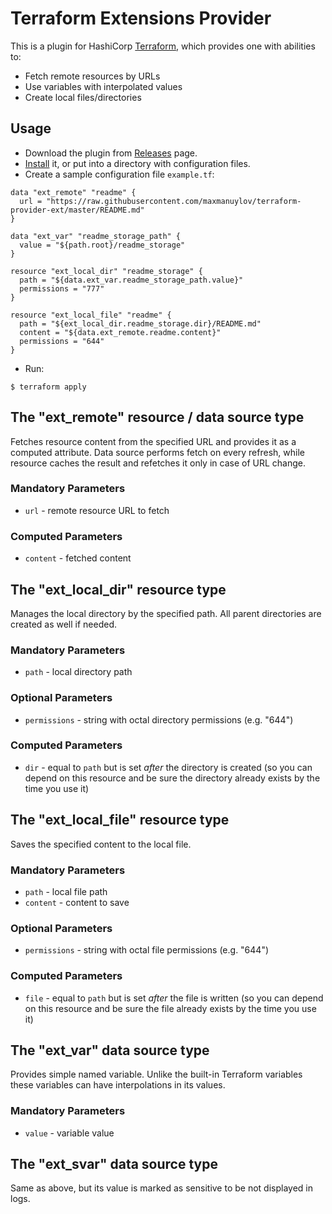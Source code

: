 # Terraform Extensions Provider

This is a plugin for HashiCorp [Terraform](https://terraform.io), which provides one with abilities to:

* Fetch remote resources by URLs
* Use variables with interpolated values
* Create local files/directories

## Usage

- Download the plugin from [Releases](https://github.com/maxmanuylov/terraform-provider-ext/releases) page.
- [Install](https://terraform.io/docs/plugins/basics.html) it, or put into a directory with configuration files.
- Create a sample configuration file `example.tf`:
```
data "ext_remote" "readme" {
  url = "https://raw.githubusercontent.com/maxmanuylov/terraform-provider-ext/master/README.md"
}

data "ext_var" "readme_storage_path" {
  value = "${path.root}/readme_storage"
}

resource "ext_local_dir" "readme_storage" {
  path = "${data.ext_var.readme_storage_path.value}"
  permissions = "777"
}

resource "ext_local_file" "readme" {
  path = "${ext_local_dir.readme_storage.dir}/README.md"
  content = "${data.ext_remote.readme.content}"
  permissions = "644"
}
```
- Run:
```
$ terraform apply
```

## The "ext_remote" resource / data source type

Fetches resource content from the specified URL and provides it as a computed attribute. Data source performs fetch on every refresh, while resource caches the result and refetches it only in case of URL change. 

### Mandatory Parameters
- `url` - remote resource URL to fetch

### Computed Parameters
- `content` - fetched content

## The "ext_local_dir" resource type

Manages the local directory by the specified path. All parent directories are created as well if needed.

### Mandatory Parameters
- `path` - local directory path

### Optional Parameters
- `permissions` - string with octal directory permissions (e.g. "644")

### Computed Parameters
- `dir` - equal to `path` but is set _after_ the directory is created (so you can depend on this resource and be sure the directory already exists by the time you use it)

## The "ext_local_file" resource type

Saves the specified content to the local file.

### Mandatory Parameters
- `path` - local file path
- `content` - content to save

### Optional Parameters
- `permissions` - string with octal file permissions (e.g. "644")

### Computed Parameters
- `file` - equal to `path` but is set _after_ the file is written (so you can depend on this resource and be sure the file already exists by the time you use it)

## The "ext_var" data source type

Provides simple named variable. Unlike the built-in Terraform variables these variables can have interpolations in its values.

### Mandatory Parameters
- `value` - variable value

## The "ext_svar" data source type

Same as above, but its value is marked as sensitive to be not displayed in logs.
